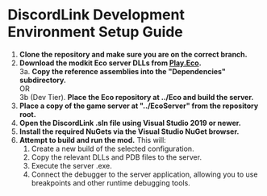 # DiscordLink Development Environment Setup Guide

1. **Clone the repository and make sure you are on the correct branch.**
2. **Download the modkit Eco server DLLs from [Play.Eco](https://play.eco).**  
3a. **Copy the reference assemblies into the "Dependencies" subdirectory.**  
OR  
3b (Dev Tier). **Place the Eco repository at ../Eco and build the server.**  
4. **Place a copy of the game server at "../EcoServer" from the repository root.** 
5. **Open the DiscordLink .sln file using Visual Studio 2019 or newer.** 
3. **Install the required NuGets via the Visual Studio NuGet browser.** 
5. **Attempt to build and run the mod.** 
This will:  
   1. Create a new build of the selected configuration. 
   2. Copy the relevant DLLs and PDB files to the server. 
   3. Execute the server .exe. 
   4. Connect the debugger to the server application, allowing you to use breakpoints and other runtime debugging tools. 
